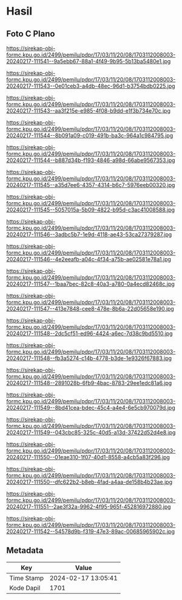 # Hasil

## Foto C Plano

https://sirekap-obj-formc.kpu.go.id/2499/pemilu/pdpr/17/03/11/20/08/1703112008003-20240217-111541--9a5ebb67-88a1-4f49-9b95-5b13ba5480e1.jpg

https://sirekap-obj-formc.kpu.go.id/2499/pemilu/pdpr/17/03/11/20/08/1703112008003-20240217-111543--0e01ceb3-a4db-48ec-96d1-b3754bdb0225.jpg

https://sirekap-obj-formc.kpu.go.id/2499/pemilu/pdpr/17/03/11/20/08/1703112008003-20240217-111543--aa3f215e-e985-4f08-b9dd-e1f3b734e70c.jpg

https://sirekap-obj-formc.kpu.go.id/2499/pemilu/pdpr/17/03/11/20/08/1703112008003-20240217-111544--8b091a09-c019-491b-ba3c-964a1c984795.jpg

https://sirekap-obj-formc.kpu.go.id/2499/pemilu/pdpr/17/03/11/20/08/1703112008003-20240217-111544--b887d34b-f193-4846-a98d-66abe9567353.jpg

https://sirekap-obj-formc.kpu.go.id/2499/pemilu/pdpr/17/03/11/20/08/1703112008003-20240217-111545--a35d7ee6-4357-4314-b6c7-5976eeb00320.jpg

https://sirekap-obj-formc.kpu.go.id/2499/pemilu/pdpr/17/03/11/20/08/1703112008003-20240217-111545--5057015a-5b09-4822-b95d-c3ac41008588.jpg

https://sirekap-obj-formc.kpu.go.id/2499/pemilu/pdpr/17/03/11/20/08/1703112008003-20240217-111546--3adbc5b7-1e9d-4118-ae43-53ca27379287.jpg

https://sirekap-obj-formc.kpu.go.id/2499/pemilu/pdpr/17/03/11/20/08/1703112008003-20240217-111546--4e2eeafb-a04c-4f34-a75b-ae02581e78a1.jpg

https://sirekap-obj-formc.kpu.go.id/2499/pemilu/pdpr/17/03/11/20/08/1703112008003-20240217-111547--1baa7bec-82c8-40a3-a780-0a4ecd82468c.jpg

https://sirekap-obj-formc.kpu.go.id/2499/pemilu/pdpr/17/03/11/20/08/1703112008003-20240217-111547--413e7848-cee8-478e-8b6a-22d05658e190.jpg

https://sirekap-obj-formc.kpu.go.id/2499/pemilu/pdpr/17/03/11/20/08/1703112008003-20240217-111548--2dc5cf51-ed96-4424-a6ec-7d38c9bd5510.jpg

https://sirekap-obj-formc.kpu.go.id/2499/pemilu/pdpr/17/03/11/20/08/1703112008003-20240217-111548--fb3a5274-c14b-4778-b3de-1e9326f67883.jpg

https://sirekap-obj-formc.kpu.go.id/2499/pemilu/pdpr/17/03/11/20/08/1703112008003-20240217-111548--2891028b-6fb9-4bac-8783-29ee1edc81a6.jpg

https://sirekap-obj-formc.kpu.go.id/2499/pemilu/pdpr/17/03/11/20/08/1703112008003-20240217-111549--8bd41cea-bdec-45c4-a4e4-6e5cb970079d.jpg

https://sirekap-obj-formc.kpu.go.id/2499/pemilu/pdpr/17/03/11/20/08/1703112008003-20240217-111549--043cbc85-325c-40d5-a13d-37422d52d4e8.jpg

https://sirekap-obj-formc.kpu.go.id/2499/pemilu/pdpr/17/03/11/20/08/1703112008003-20240217-111550--01eae310-1f07-40d1-8558-a4cb5a83f296.jpg

https://sirekap-obj-formc.kpu.go.id/2499/pemilu/pdpr/17/03/11/20/08/1703112008003-20240217-111550--dfc622b2-b8eb-4fad-a4aa-de158b4b23ae.jpg

https://sirekap-obj-formc.kpu.go.id/2499/pemilu/pdpr/17/03/11/20/08/1703112008003-20240217-111551--2ae3f32a-9962-4f95-965f-452816972880.jpg

https://sirekap-obj-formc.kpu.go.id/2499/pemilu/pdpr/17/03/11/20/08/1703112008003-20240217-111542--54578d9b-f319-47e3-89ac-00685965902c.jpg


## Metadata

| Key        | Value               |
| ---------- | ------------------- |
| Time Stamp | 2024-02-17 13:05:41 |
| Kode Dapil | 1701                |



